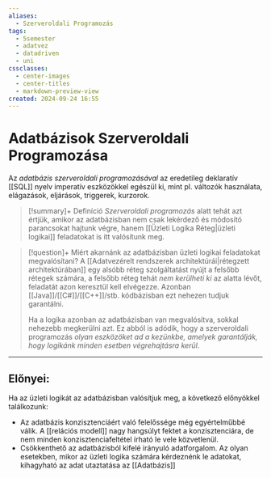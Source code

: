 ```yaml
---
aliases:
  - Szerveroldali Programozás
tags:
  - 5semester
  - adatvez
  - datadriven
  - uni
cssclasses:
  - center-images
  - center-titles
  - markdown-preview-view
created: 2024-09-24 16:55
---
```






# Adatbázisok Szerveroldali Programozása


Az *adatbázis szerveroldali programozásával* az eredetileg deklaratív [[SQL]] nyelv imperatív eszközökkel egészül ki, mint pl. változók használata, elágazások, eljárások, triggerek, kurzorok. 

>[!summary]+ Definíció
>*Szerveroldali programozás* alatt tehát azt értjük, amikor az adatbázisban nem csak lekérdező és módosító parancsokat hajtunk végre, hanem [[Üzleti Logika Réteg|üzleti logikai]] feladatokat is itt valósítunk meg.


>[!question]+ Miért akarnánk az adatbázisban üzleti logikai feladatokat megvalósítani?
>A [[Adatvezérelt rendszerek architektúrái|rétegzett architektúrában]] egy alsóbb réteg szolgáltatást nyújt a felsőbb rétegek számára, a felsőbb réteg tehát *nem kerülheti ki* az alatta lévőt, feladatát azon keresztül kell elvégezze. Azonban [[Java]]/[[C#]]/[[C++]]/stb. kódbázisban ezt nehezen tudjuk garantálni.
>
>Ha a logika azonban az adatbázisban van megvalósítva, sokkal nehezebb megkerülni azt. Ez abból is adódik, hogy a szerveroldali programozás *olyan eszközöket ad a kezünkbe, amelyek garantálják, hogy logikánk minden esetben végrehajtásra kerül*.


---

## Előnyei:


Ha az üzleti logikát az adatbázisban valósítjuk meg, a következő előnyökkel találkozunk:

- Az adatbázis konzisztenciáért való felelőssége még egyértelműbbé válik. A [[relációs modell]] nagy hangsúlyt fektet a konzisztenciára, de nem minden konzisztenciafeltétel írható le vele közvetlenül.
- Csökkenthető az adatbázisból kifelé irányuló adatforgalom. Az olyan esetekben, mikor az üzleti logika számára kérdeznénk le adatokat, kihagyható az adat utaztatása az [[Adatbázis]] 
